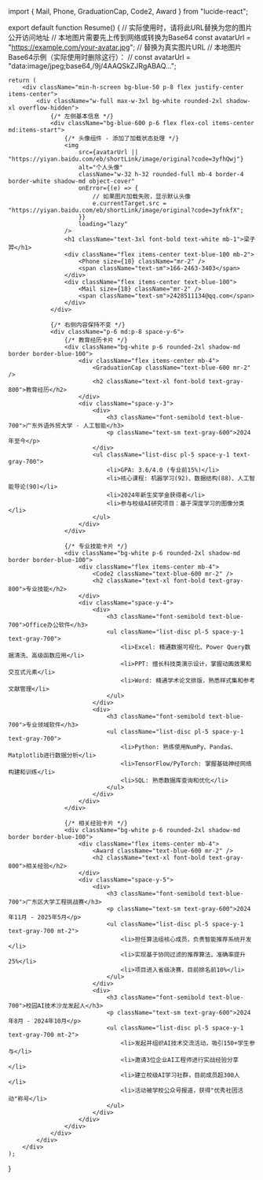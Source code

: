 import { Mail, Phone, GraduationCap, Code2, Award } from "lucide-react";

export default function Resume() {
    // 实际使用时，请将此URL替换为您的图片公开访问地址
    // 本地图片需要先上传到网络或转换为Base64
    const avatarUrl = "https://example.com/your-avatar.jpg"; // 替换为真实图片URL
    // 本地图片Base64示例（实际使用时删除这行）：
    // const avatarUrl = "data:image/jpeg;base64,/9j/4AAQSkZJRgABAQ..."; 

    return (
        <div className="min-h-screen bg-blue-50 p-8 flex justify-center items-center">
            <div className="w-full max-w-3xl bg-white rounded-2xl shadow-xl overflow-hidden">
                {/* 左侧基本信息 */}
                <div className="bg-blue-600 p-6 flex flex-col items-center md:items-start">
                    {/* 头像组件 - 添加了加载状态处理 */}
                    <img 
                        src={avatarUrl || "https://yiyan.baidu.com/eb/shortLink/image/original?code=3yfhQwj"} 
                        alt="个人头像"
                        className="w-32 h-32 rounded-full mb-4 border-4 border-white shadow-md object-cover"
                        onError={(e) => {
                            // 如果图片加载失败，显示默认头像
                            e.currentTarget.src = "https://yiyan.baidu.com/eb/shortLink/image/original?code=3yfnkfX";
                        }}
                        loading="lazy"
                    />
                    <h1 className="text-3xl font-bold text-white mb-1">梁子羿</h1>
                    <div className="flex items-center text-blue-100 mb-2">
                        <Phone size={18} className="mr-2" />
                        <span className="text-sm">166-2463-3403</span>
                    </div>
                    <div className="flex items-center text-blue-100">
                        <Mail size={18} className="mr-2" />
                        <span className="text-sm">2428511134@qq.com</span>
                    </div>
                </div>

                {/* 右侧内容保持不变 */}
                <div className="p-6 md:p-8 space-y-6">
                    {/* 教育经历卡片 */}
                    <div className="bg-white p-6 rounded-2xl shadow-md border border-blue-100">
                        <div className="flex items-center mb-4">
                            <GraduationCap className="text-blue-600 mr-2" />
                            <h2 className="text-xl font-bold text-gray-800">教育经历</h2>
                        </div>
                        <div className="space-y-3">
                            <div>
                                <h3 className="font-semibold text-blue-700">广东外语外贸大学 · 人工智能</h3>
                                <p className="text-sm text-gray-600">2024年至今</p>
                            </div>
                            <ul className="list-disc pl-5 space-y-1 text-gray-700">
                                <li>GPA: 3.6/4.0 (专业前15%)</li>
                                <li>核心课程: 机器学习(92)、数据结构(88)、人工智能导论(90)</li>
                                <li>2024年新生奖学金获得者</li>
                                <li>参与校级AI研究项目：基于深度学习的图像分类</li>
                            </ul>
                        </div>
                    </div>

                    {/* 专业技能卡片 */}
                    <div className="bg-white p-6 rounded-2xl shadow-md border border-blue-100">
                        <div className="flex items-center mb-4">
                            <Code2 className="text-blue-600 mr-2" />
                            <h2 className="text-xl font-bold text-gray-800">专业技能</h2>
                        </div>
                        <div className="space-y-4">
                            <div>
                                <h3 className="font-semibold text-blue-700">Office办公软件</h3>
                                <ul className="list-disc pl-5 space-y-1 text-gray-700">
                                    <li>Excel: 精通数据可视化、Power Query数据清洗、高级函数应用</li>
                                    <li>PPT: 擅长科技类演示设计，掌握动画效果和交互式元素</li>
                                    <li>Word: 精通学术论文排版，熟悉样式集和参考文献管理</li>
                                </ul>
                            </div>
                            <div>
                                <h3 className="font-semibold text-blue-700">专业领域软件</h3>
                                <ul className="list-disc pl-5 space-y-1 text-gray-700">
                                    <li>Python: 熟练使用NumPy、Pandas、Matplotlib进行数据分析</li>
                                    <li>TensorFlow/PyTorch: 掌握基础神经网络构建和训练</li>
                                    <li>SQL: 熟悉数据库查询和优化</li>
                                </ul>
                            </div>
                        </div>
                    </div>

                    {/* 相关经验卡片 */}
                    <div className="bg-white p-6 rounded-2xl shadow-md border border-blue-100">
                        <div className="flex items-center mb-4">
                            <Award className="text-blue-600 mr-2" />
                            <h2 className="text-xl font-bold text-gray-800">相关经验</h2>
                        </div>
                        <div className="space-y-5">
                            <div>
                                <h3 className="font-semibold text-blue-700">广东区大学工程挑战赛</h3>
                                <p className="text-sm text-gray-600">2024年11月 - 2025年5月</p>
                                <ul className="list-disc pl-5 space-y-1 text-gray-700 mt-2">
                                    <li>担任算法组核心成员，负责智能推荐系统开发</li>
                                    <li>实现基于协同过滤的推荐算法，准确率提升25%</li>
                                    <li>项目进入省级决赛，目前排名前10%</li>
                                </ul>
                            </div>
                            <div>
                                <h3 className="font-semibold text-blue-700">校园AI技术沙龙发起人</h3>
                                <p className="text-sm text-gray-600">2024年8月 - 2024年10月</p>
                                <ul className="list-disc pl-5 space-y-1 text-gray-700 mt-2">
                                    <li>发起并组织AI技术交流活动，吸引150+学生参与</li>
                                    <li>邀请3位企业AI工程师进行实战经验分享</li>
                                    <li>建立校级AI学习社群，目前成员超300人</li>
                                    <li>活动被学校公众号报道，获得"优秀社团活动"称号</li>
                                </ul>
                            </div>
                        </div>
                    </div>
                </div>
            </div>
        </div>
    );
}
